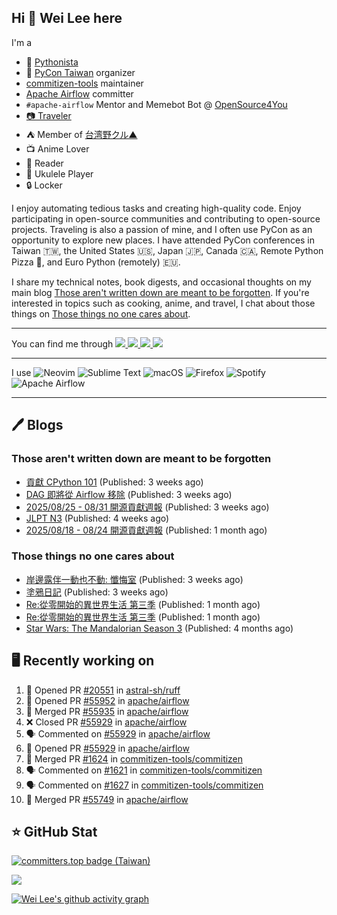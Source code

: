 ## Hi 👋 Wei Lee here

I'm a

* 🐍 [Pythonista](https://pycon-note.wei-lee.me/)
* 🐍 [PyCon Taiwan](https://tw.pycon.org/) organizer
* [commitizen-tools](https://github.com/commitizen-tools) maintainer
* [Apache Airflow](https://github.com/apache/airflow/) committer
* `#apache-airflow` Mentor and Memebot Bot @ [OpenSource4You](https://github.com/opensource4you/)
* [📷 Traveler](https://travlog.wei-lee.me/)
* ⛺ Member of [台湾野クル▲](https://twitter.com/Taiwannokuru)
* 📺 Anime Lover
* 📖 Reader
* 🎵 Ukulele Player
* 🔒 Locker

I enjoy automating tedious tasks and creating high-quality code. Enjoy participating in open-source communities and contributing to open-source projects. Traveling is also a passion of mine, and I often use PyCon as an opportunity to explore new places. I have attended PyCon conferences in Taiwan 🇹🇼, the United States 🇺🇸, Japan 🇯🇵, Canada 🇨🇦, Remote Python Pizza 🍕, and Euro Python (remotely) 🇪🇺.

I share my technical notes, book digests, and occasional thoughts on my main blog [Those aren't written down are meant to be forgotten](https://blog.wei-lee.me/). If you're interested in topics such as cooking, anime, and travel, I chat about those things on [Those things no one cares about](https://travlog.wei-lee.me/).


---

<p align="left">
You can find me through
  <a href="https://in.linkedin.com/in/clleew" target="blank">
    <img src="https://img.shields.io/badge/LinkedIn-0077B5?style=for-the-badge&logo=linkedin&logoColor=white" />
  </a>
  <a href="https://twitter.com/clleew" target="blank">
    <img src="https://img.shields.io/badge/Twitter-1DA1F2?style=for-the-badge&logo=twitter&logoColor=white" />
  </a>
  <a href="https://github.com/Lee-W/" target="blank">
    <img src="https://img.shields.io/badge/GitHub-100000?style=for-the-badge&logo=github&logoColor=white" />
  </a>
  <img src="https://img.shields.io/mastodon/follow/109323826846876448?domain=mtd.pythonasia.org" />
</p>

---

I use ![Neovim](https://img.shields.io/badge/NeoVim-%2357A143.svg?&style=for-the-badge&logo=neovim&logoColor=white) ![Sublime Text](https://img.shields.io/badge/sublime_text-%23575757.svg?style=for-the-badge&logo=sublime-text&logoColor=important) ![macOS](https://img.shields.io/badge/mac%20os-000000?style=for-the-badge&logo=macos&logoColor=F0F0F0) ![Firefox](https://img.shields.io/badge/Firefox-FF7139?style=for-the-badge&logo=Firefox-Browser&logoColor=white) ![Spotify](https://img.shields.io/badge/Spotify-1ED760?style=for-the-badge&logo=spotify&logoColor=white) ![Apache Airflow](https://img.shields.io/badge/Apache%20Airflow-017CEE?style=for-the-badge&logo=Apache%20Airflow&logoColor=white)

---


## 🖊️ Blogs

### Those aren't written down are meant to be forgotten

* [貢獻 CPython 101](https://blog.wei-lee.me/posts/tech/2025/09/contribute-to-cpython-your-first-step) (Published: 3 weeks ago)
* [DAG 即將從 Airflow 移除](https://blog.wei-lee.me/posts/tech/2025/09/removing-DAG-from-airflow) (Published: 3 weeks ago)
* [2025/08/25 - 08/31 開源貢獻週報](https://blog.wei-lee.me/posts/tech/2025/09/2025-08-25-08-31-open-source-report) (Published: 3 weeks ago)
* [JLPT N3](https://blog.wei-lee.me/posts/gossiping/2025/08/JLPT-N3) (Published: 4 weeks ago)
* [2025/08/18 - 08/24 開源貢獻週報](https://blog.wei-lee.me/posts/tech/2025/08/2025-08-18-08-24-open-source-report) (Published: 1 month ago)

### Those things no one cares about
 
 * [岸邊露伴一動也不動: 懺悔室](https://travlog.wei-lee.me/posts/review/2025/09/thus-spoke-kjishibe-rohan-at-a-confessional) (Published: 3 weeks ago)
 * [塗鴉日記](https://travlog.wei-lee.me/posts/review/2025/08/kakukakujikajika) (Published: 3 weeks ago)
 * [Re:從零開始的異世界生活 第三季](https://travlog.wei-lee.me/posts/review/2025/08/star-wars-the-mandalorian-season-3) (Published: 1 month ago)
 * [Re:從零開始的異世界生活 第三季](https://travlog.wei-lee.me/posts/review/2025/08/star-wars-the-mandalorian-season-3) (Published: 1 month ago)
 * [Star Wars: The Mandalorian Season 3](https://travlog.wei-lee.me/posts/review/2025/05/star-wars-the-mandalorian-season-3) (Published: 4 months ago)

## 🖥️ Recently working on

1. 💪 Opened PR [#20551](https://github.com/astral-sh/ruff/pull/20551) in [astral-sh/ruff](https://github.com/astral-sh/ruff)
2. 💪 Opened PR [#55952](https://github.com/apache/airflow/pull/55952) in [apache/airflow](https://github.com/apache/airflow)
3. 🎉 Merged PR [#55935](https://github.com/apache/airflow/pull/55935) in [apache/airflow](https://github.com/apache/airflow)
4. ❌ Closed PR [#55929](https://github.com/apache/airflow/pull/55929) in [apache/airflow](https://github.com/apache/airflow)
5. 🗣 Commented on [#55929](https://github.com/apache/airflow/pull/55929#issuecomment-3316320080) in [apache/airflow](https://github.com/apache/airflow)
6. 💪 Opened PR [#55929](https://github.com/apache/airflow/pull/55929) in [apache/airflow](https://github.com/apache/airflow)
7. 🎉 Merged PR [#1624](https://github.com/commitizen-tools/commitizen/pull/1624) in [commitizen-tools/commitizen](https://github.com/commitizen-tools/commitizen)
8. 🗣 Commented on [#1621](https://github.com/commitizen-tools/commitizen/pull/1621#issuecomment-3315933942) in [commitizen-tools/commitizen](https://github.com/commitizen-tools/commitizen)
9. 🗣 Commented on [#1627](https://github.com/commitizen-tools/commitizen/pull/1627#issuecomment-3315929833) in [commitizen-tools/commitizen](https://github.com/commitizen-tools/commitizen)
10. 🎉 Merged PR [#55749](https://github.com/apache/airflow/pull/55749) in [apache/airflow](https://github.com/apache/airflow)


## ⭐ GitHub Stat

[![committers.top badge (Taiwan)](https://user-badge.committers.top/taiwan_public/Lee-W.svg)](https://user-badge.committers.top/taiwan_public/Lee-W)

[![](https://github-readme-stats.vercel.app/api?username=Lee-W&show_icons=true&hide_title=true&cache_seconds=86400)](https://github.com/anuraghazra/github-readme-stats)

[![Wei Lee's github activity graph](https://github-readme-activity-graph.vercel.app/graph?username=Lee-W&theme=dracula)](https://github.com/ashutosh00710/github-readme-activity-graph)
